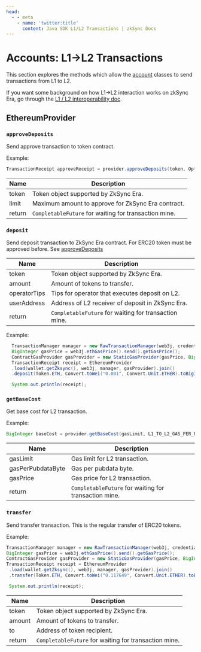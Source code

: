 ```yaml
---
head:
  - - meta
    - name: 'twitter:title'
      content: Java SDK L1/L2 Transactions | zkSync Docs
---
```


# Accounts: L1->L2 Transactions

This section explores the methods which allow the [account](./accounts.md) classes to send transactions from L1 to L2.

If you want some background on how L1->L2 interaction works on zkSync Era, go through the
[L1 / L2 interoperability doc](../../developer-reference/l1-l2-interop.md).

## EthereumProvider

### `approveDeposits`

Send approve transaction to token contract.

Example:

```java
TransactionReceipt approveReceipt = provider.approveDeposits(token, Optional.of(token.toBigInteger(10000000000L))).join();
```

| Name   | Description                                           |
| ------ | ----------------------------------------------------- |
| token  | Token object supported by ZkSync Era.                 |
| limit  | Maximum amount to approve for ZkSync Era contract.    |
| return | `CompletableFuture` for waiting for transaction mine. |

### `deposit`

Send deposit transaction to ZkSync Era contract. For ERC20 token must be approved before. See
[approveDeposits](#approvedeposits)

| Name         | Description                                           |
| ------------ | ----------------------------------------------------- |
| token        | Token object supported by ZkSync Era.                 |
| amount       | Amount of tokens to transfer.                         |
| operatorTips | Tips for operator that executes deposit on L2.        |
| userAddress  | Address of L2 receiver of deposit in ZkSync Era.      |
| return       | `CompletableFuture` for waiting for transaction mine. |

Example:

```java
  TransactionManager manager = new RawTransactionManager(web3j, credentials, chainId.longValue());
  BigInteger gasPrice = web3j.ethGasPrice().send().getGasPrice();
  ContractGasProvider gasProvider = new StaticGasProvider(gasPrice, BigInteger.valueOf(300_000L));
  TransactionReceipt receipt = EthereumProvider
  .load(wallet.getZksync(), web3j, manager, gasProvider).join()
  .deposit(Token.ETH, Convert.toWei("0.001", Convert.Unit.ETHER).toBigInteger(), BigInteger.ZERO, credentials.getAddress()).join();

  System.out.println(receipt);
```

### `getBaseCost`

Get base cost for L2 transaction.

Example:

```java
BigInteger baseCost = provider.getBaseCost(gasLimit, L1_TO_L2_GAS_PER_PUBDATA, gasPriceValue).join();
```

| Name              | Description                                           |
| ----------------- | ----------------------------------------------------- |
| gasLimit          | Gas limit for L2 transaction.                         |
| gasPerPubdataByte | Gas per pubdata byte.                                 |
| gasPrice          | Gas price for L2 transaction.                         |
| return            | `CompletableFuture` for waiting for transaction mine. |

### `transfer`

Send transfer transaction. This is the regular transfer of ERC20 tokens.

Example:

```java
TransactionManager manager = new RawTransactionManager(web3j, credentials, chainId.longValue());
BigInteger gasPrice = web3j.ethGasPrice().send().getGasPrice();
ContractGasProvider gasProvider = new StaticGasProvider(gasPrice, BigInteger.valueOf(300_000L));
TransactionReceipt receipt = EthereumProvider
 .load(wallet.getZksync(), web3j, manager, gasProvider).join()
 .transfer(Token.ETH, Convert.toWei("0.117649", Convert.Unit.ETHER).toBigInteger(), credentials.getAddress()).join();

 System.out.println(receipt);
```

| Name   | Description                                           |
| ------ | ----------------------------------------------------- |
| token  | Token object supported by ZkSync Era.                 |
| amount | Amount of tokens to transfer.                         |
| to     | Address of token recipient.                           |
| return | `CompletableFuture` for waiting for transaction mine. |
